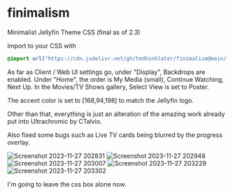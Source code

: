 # finimalism
Minimalist Jellyfin Theme CSS (final as of 2.3)

Import to your CSS with

```css
@import url("https://cdn.jsdelivr.net/gh/tedhinklater/finimalism@main/finimalism2-3.css");

```
As far as Client / Web UI settings go, under "Display", Backdrops are enabled. Under "Home", the order is My Media (small), Continue Watching, Next Up. In the Movies/TV Shows gallery, Select View is set to Poster.

The accent color is set to [168,94,198] to match the Jellyfin logo.

Other than that, everything is just an alteration of the amazing work already put into Ultrachromic by CTalvio.

Also fixed some bugs such as Live TV cards being blurred by the progress overlay.

![Screenshot 2023-11-27 202831](https://github.com/tedhinklater/finimalism/assets/66086488/023d407d-411e-4295-b7c5-c087fb0efedd)
![Screenshot 2023-11-27 202948](https://github.com/tedhinklater/finimalism/assets/66086488/874ae076-9cda-4952-89d3-5c9f86b8b818)
![Screenshot 2023-11-27 203007](https://github.com/tedhinklater/finimalism/assets/66086488/e36b0ea8-c1dd-45ec-b140-6fca7b05187d)
![Screenshot 2023-11-27 203229](https://github.com/tedhinklater/finimalism/assets/66086488/f4cc8b1f-52e0-4ee1-a4b7-03a90c730599)
![Screenshot 2023-11-27 203302](https://github.com/tedhinklater/finimalism/assets/66086488/e4cd5f3d-1c61-4479-93bc-aa848585dc88)


I'm going to leave the css box alone now.


